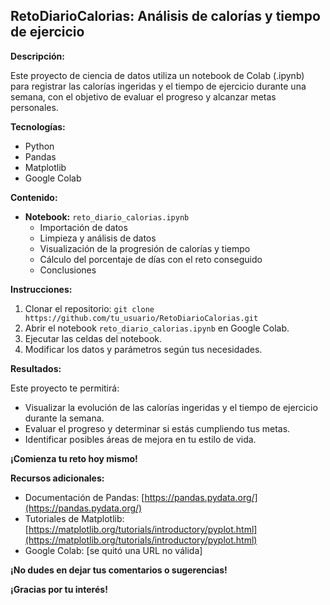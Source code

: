 ## RetoDiarioCalorias: Análisis de calorías y tiempo de ejercicio

**Descripción:**

Este proyecto de ciencia de datos utiliza un notebook de Colab (.ipynb) para registrar las calorías ingeridas y el tiempo de ejercicio durante una semana, con el objetivo de evaluar el progreso y alcanzar metas personales.

**Tecnologías:**

* Python
* Pandas
* Matplotlib
* Google Colab

**Contenido:**

* **Notebook:** `reto_diario_calorias.ipynb`
    * Importación de datos
    * Limpieza y análisis de datos
    * Visualización de la progresión de calorías y tiempo
    * Cálculo del porcentaje de días con el reto conseguido
    * Conclusiones

**Instrucciones:**

1. Clonar el repositorio: `git clone https://github.com/tu_usuario/RetoDiarioCalorias.git`
2. Abrir el notebook `reto_diario_calorias.ipynb` en Google Colab.
3. Ejecutar las celdas del notebook.
4. Modificar los datos y parámetros según tus necesidades.

**Resultados:**

Este proyecto te permitirá:

* Visualizar la evolución de las calorías ingeridas y el tiempo de ejercicio durante la semana.
* Evaluar el progreso y determinar si estás cumpliendo tus metas.
* Identificar posibles áreas de mejora en tu estilo de vida.

**¡Comienza tu reto hoy mismo!**

**Recursos adicionales:**

* Documentación de Pandas: [https://pandas.pydata.org/](https://pandas.pydata.org/)
* Tutoriales de Matplotlib: [https://matplotlib.org/tutorials/introductory/pyplot.html](https://matplotlib.org/tutorials/introductory/pyplot.html)
* Google Colab: [se quitó una URL no válida]

**¡No dudes en dejar tus comentarios o sugerencias!**

**¡Gracias por tu interés!**
